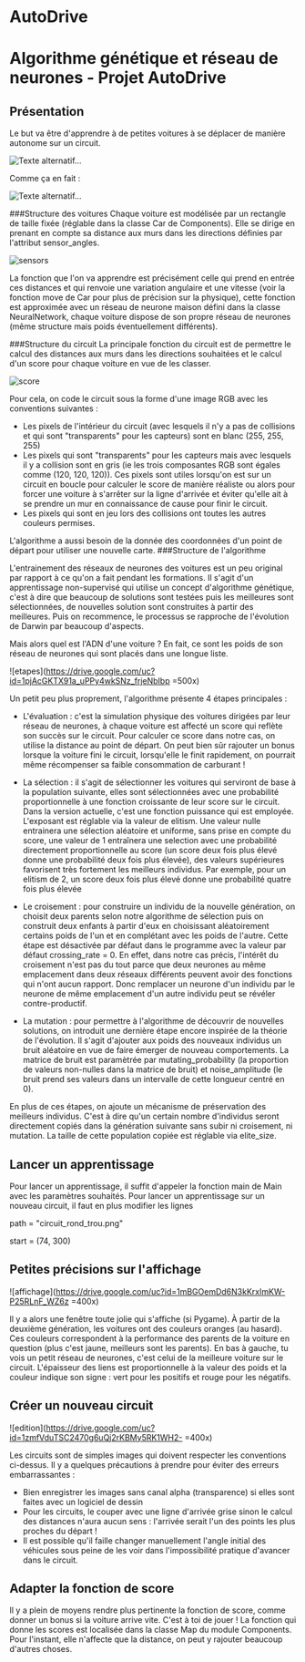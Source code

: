 # AutoDrive

Algorithme génétique et réseau de neurones - Projet AutoDrive
=================================================

Présentation
---------------

Le but va être d'apprendre à de petites voitures à se déplacer de manière autonome sur un circuit.

![Texte alternatif…](https://amp.businessinsider.com/images/57768fc1dd0895585b8b4d01-1920-1439.png=300x)

Comme ça en fait : 

![Texte alternatif…](https://drive.google.com/uc?id=1ums42Jb9u-cz9fxdZjznur8HnkJfmU3u)

###Structure des voitures
Chaque voiture est modélisée par un rectangle de taille fixée (réglable dans la classe Car de Components). Elle se dirige en prenant en compte sa distance aux murs dans les directions définies par l'attribut sensor_angles. 

![sensors](https://drive.google.com/uc?id=14w72mTyjQM4kzG4PbpxYrDyTaA5BhzEN)

La fonction que l'on va apprendre est précisément celle qui prend en entrée ces distances et qui renvoie une variation angulaire et une vitesse (voir la fonction move de Car pour plus de précision sur la physique), cette fonction est approximée avec un réseau de neurone maison défini dans la classe NeuralNetwork, chaque voiture dispose de son propre réseau de neurones (même structure mais poids éventuellement différents).

###Structure du circuit
La principale fonction du circuit est de permettre le calcul des distances aux murs dans les directions souhaitées et le calcul d'un score pour chaque voiture en vue de les classer.

![score](https://drive.google.com/uc?id=1xUoccf_bwQFBRr7rUuQ3__JW5wjpYGUK)

Pour cela, on code le circuit sous la forme d'une image RGB avec les conventions suivantes :
* Les pixels de l'intérieur du circuit (avec lesquels il n'y a pas de collisions et qui sont "transparents" pour les capteurs) sont en blanc (255, 255, 255)
* Les pixels qui sont "transparents" pour les capteurs mais avec lesquels il y a collision sont en gris (ie les trois composantes RGB sont égales comme (120, 120, 120)). Ces pixels sont utiles lorsqu'on est sur un circuit en boucle pour calculer le score de manière réaliste ou alors pour forcer une voiture à s'arrêter sur la ligne d'arrivée et éviter qu'elle ait à se prendre un mur en connaissance de cause pour finir le circuit.
* Les pixels qui sont en jeu lors des collisions ont toutes les autres couleurs permises.

L'algorithme a aussi besoin de la donnée des coordonnées d'un point de départ pour utiliser une nouvelle carte.
###Structure de l'algorithme

L'entrainement des réseaux de neurones des voitures est un peu original par rapport à ce qu'on a fait pendant les formations. Il s'agit d'un apprentissage non-supervisé qui utilise un concept d'algorithme génétique, c'est à dire que beaucoup de solutions sont testées puis les meilleures sont sélectionnées, de nouvelles solution sont construites à partir des meilleures. Puis on recommence, le processus se rapproche de l'évolution de Darwin par beaucoup d'aspects. 

Mais alors quel est l'ADN d'une voiture ? En fait, ce sont les poids de son réseau de neurones qui sont placés dans une longue liste.

![etapes](https://drive.google.com/uc?id=1pjAcGKTX91a_uPPy4wkSNz_frjeNbIbp =500x)


Un petit peu plus proprement, l'algorithme présente 4 étapes principales :
* L'évaluation : c'est la simulation physique des voitures dirigées par leur réseau de neurones, à chaque voiture est affecté un score qui reflète son succès sur le circuit. Pour calculer ce score dans notre cas, on utilise la distance au point de départ. On peut bien sûr rajouter un bonus lorsque la voiture fini le circuit, lorsqu'elle le finit rapidement, on pourrait même récompenser sa faible consommation de carburant !

* La sélection : il s'agit de sélectionner les voitures qui serviront de base à la population suivante, elles sont sélectionnées avec une probabilité proportionnelle à une fonction croissante de leur score sur le circuit. Dans la version actuelle, c'est une fonction puissance qui est employée. L'exposant est réglable via la valeur de elitism. Une valeur nulle entrainera une sélection aléatoire et uniforme, sans prise en compte du score, une valeur de 1 entraînera une selection avec une probabilité directement proportionnelle au score (un score deux fois plus élevé donne une probabilité deux fois plus élevée), des valeurs supérieures favorisent très fortement les meilleurs individus. Par exemple, pour un elitism de 2,  un score deux fois plus élevé donne une probabilité quatre fois plus élevée

* Le croisement : pour construire un individu de la nouvelle génération, on choisit deux parents selon notre algorithme de sélection puis on construit deux enfants à partir d'eux en choisissant aléatoirement certains poids de l'un et en complétant avec les poids de l'autre. Cette étape est désactivée par défaut dans le programme avec la valeur par défaut crossing_rate = 0. En effet, dans notre cas précis, l'intérêt du croisement n'est pas du tout parce que deux neurones au même emplacement dans deux réseaux différents peuvent avoir des fonctions qui n'ont aucun rapport. Donc remplacer un neurone d'un individu par le neurone de même emplacement d'un autre individu peut se révéler contre-productif.

* La mutation : pour permettre à l'algorithme de découvrir de nouvelles solutions, on introduit une dernière étape encore inspirée de la théorie de l'évolution. Il s'agit d'ajouter aux poids des nouveaux individus un bruit aléatoire en vue de faire émerger de nouveau comportements. La matrice de bruit est paramètrée par mutating_probability (la proportion de valeurs non-nulles dans la matrice de bruit) et noise_amplitude (le bruit prend ses valeurs dans un intervalle de cette longueur centré en 0).

En plus de ces étapes, on ajoute un mécanisme de préservation des meilleurs individus. C'est à dire qu'un certain nombre d'individus seront directement copiés dans la génération suivante sans subir ni croisement, ni mutation. La taille de cette population copiée est réglable via elite_size.


Lancer un apprentissage
-----------------------------

Pour lancer un apprentissage, il suffit d'appeler la fonction main de Main avec les paramètres souhaités. Pour lancer un apprentissage sur un nouveau circuit, il faut en plus modifier les lignes 

path = "circuit_rond_trou.png"

start = (74, 300)

Petites précisions sur l'affichage
-----------------------------

![affichage](https://drive.google.com/uc?id=1mBGOemDd6N3kKrxImKW-P25RLnF_WZ6z =400x)

Il y a alors une fenêtre toute jolie qui s'affiche (si Pygame).
À partir de la deuxième génération, les voitures ont des couleurs oranges (au hasard). Ces couleurs correspondent à la performance des parents de la voiture en question (plus c'est jaune, meilleurs sont les parents).
En bas à gauche, tu vois un petit réseau de neurones, c'est celui de la meilleure voiture sur le circuit. L'épaisseur des liens est proportionnelle à la valeur des poids et la couleur indique son signe : vert pour les positifs et rouge pour les négatifs.



Créer un nouveau circuit
-----------------------------

![edition](https://drive.google.com/uc?id=1zmfVduTSC2470g6uQj2rKBMy5RK1WH2- =400x)

Les circuits sont de simples images qui doivent respecter les conventions ci-dessus. Il y a quelques précautions à prendre pour éviter des erreurs embarrassantes :
* Bien enregistrer les images sans canal alpha (transparence) si elles sont faites avec un logiciel de dessin
* Pour les circuits, le couper avec une ligne d'arrivée grise sinon le calcul des distances n'aura aucun sens : l'arrivée serait l'un des points les plus proches du départ !
* Il est possible qu'il faille changer manuellement l'angle initial des véhicules sous peine de les voir dans l'impossibilité pratique d'avancer dans le circuit.


Adapter la fonction de score
-----------------------------
Il y a plein de moyens rendre plus pertinente la fonction de score, comme donner un bonus si la voiture arrive vite. C'est à toi de jouer !
La fonction qui donne les scores est localisée dans la classe Map du module Components. Pour l'instant, elle n'affecte que la distance, on peut y rajouter beaucoup d'autres choses.
